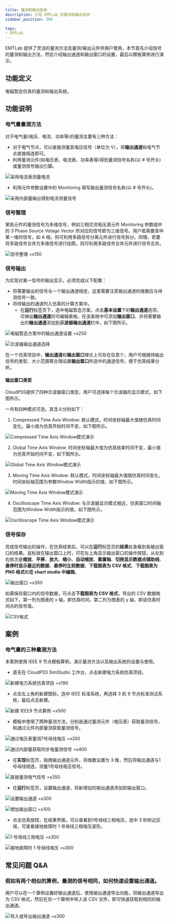 ```yaml
---
title: 量测和输出系统
description: 介绍 EMTLab 的量测和输出系统
sidebar_position: 300

tags: 
- EMTLab
---
```

EMTLab 提供了灵活的量测方法及量测/输出元件供用户使用，本节首先介绍信号的量测和输出方法，然后介绍输出通道和输出窗口的设置，最后以模板算例进行演示。

## 功能定义

电磁暂态仿真的量测和输出系统。

## 功能说明

### 电气量量测方法
对于电气量(电压、电流、功率等)的量测主要有三种方法：
- 对于电气节点，可以直接测量其电压信号（单位为 V），将**输出通道**和电气节点直接相连即可。
- 利用量测元件(如电压表、电流表、功率表等)得到量测信号名称(以 # 号开头)或量测信号输出引脚。

![采用电流表测量电流](./measure-1.png)

- 利用元件参数设置中的 Monitoring 填写输出量测信号名称(以 # 号开头)。

![采用内部量输出得到电流测量信号](./measure-2.png)

### 信号整理
某些元件的量测信号为多维信号，例如三相交流电压源元件 Monitoring 参数组中的 3 Phase Source Votage Vector 所对应的信号即为三维信号。用户若需要其中某一维的信号，如 A 相，则可利用多路信号分离元件进行信号拆分。同理，若要将多路信号合并为多维信号进行绘图，则可利用多路信号合并元件进行信号合并。

![信号整理 =x150](./signal-finishing.png)

### 信号输出
为实现对某一信号的输出显示，必须完成以下配置：
- 将需要输出的信号与一个输出通道相连，这里需要注意输出通道的维数应与待测信号一致。
- 将待输出的通道列入仿真的计算方案中。
  - 在**运行**标签页下，选中电磁暂态方案，点击**基本设置**下的**输出通道**选项，可弹出**输出通道**的可编辑表格。在该表格中可添加**输出窗口**、并将需要输出的**输出通道**添加到**示波器输出通道**栏中，如下图所示。

![电磁暂态方案中的输出通道设置 =x250](./out1.png)

![示波器输出通道选择](./out2.png)

在一个仿真项目中，**输出通道**和**输出窗口**理论上可存在任意个，用户可根据待输出信号的类型、大小范围等合理设置**输出窗口**所选中的通道信号，便于仿真结果分析。

#### 输出窗口类型
CloudPSS提供了四种示波器窗口类型，用户可选择每个示波器的显示模式，如下图所示。

一共有四种模式可选，其含义分别如下：

1. Compressed Time Axis Window: 默认模式，时间坐标轴最大值随仿真时间变化，最小值为仿真开始时间不变，如下图所示。

![Compressed Time Axis Window模式演示](./compressed-time-axis-window.gif)

2. Global Time Axis Window: 时间坐标轴最大值为仿真结束时间不变，最小值为仿真开始时间不变，如下图所示。

![Global Time Axis Window模式演示](./global-time-axis-window.gif)

3. Moving Time Axis Window: 默认模式，时间坐标轴最大值随仿真时间变化，时间坐标轴范围为参数Window Width指示的值，如下图所示。

![Moving Time Axis Window模式演示](./moving-time-axis-window.gif)

4. Oscilloscope Time Axis Window: 与示波器显示模式相近，仿真窗口时间轴范围为Window Width指示的值，如下图所示。

![Oscilloscope Time Axis Window模式演示](./oscilloscope-time-axis-window.gif)

### 信号保存
完成信号输出的操作，在仿真结束后，可以在**运行**标签页的**结果**处查看到各输出窗口的结果。鼠标放在输出窗口上时，可在左上角显示输出窗口的操作按钮，从左到右依次是**缩放**、**平移**、**放大**、**缩小**、**自动缩放**、**重置轴**、**切换显示数据点辅助线**、**悬停时显示最近的数据**、**悬停时比较数据**、**下载图表为 CSV 格式**、**下载图表为 PNG 格式**和**在 chart studio 中编辑**。

![输出窗口 =x350](./output-window.png)

如需保存窗口内的信号数据，可点击**下载图表为 CSV 格式**，导出的 CSV 数据格式如下，第一列为图表的 x 轴，即仿真时间，第二列为图表的 y 轴，即该仿真时间点的信号值。

![CSV格式](./csv-format.png)

## 案例
### 电气量的三种量测方法
本案例使用 IEEE 9 节点模板算例，演示量测方法以及输出系统的设置与使用。

- 首先在 CloudPSS SimStudio 工作台，点击新建电力系统仿真项目。  

![新建电力系统仿真项目 =x190](./new-project.png)

- 点击左上角的新建图标，选中 IEEE 标准系统，再选择 3 机 9 节点标准测试系统，最后点击新建。
  
![新建 IEEE9 节点算例 =x500](./new-case.png)

- 模板中使用了两种量测方法，分别是通过量测元件（电压表）获取量测信号，和通过元件内部量测获取量测信号。

![通过电压表量测7号母线电压 =x250](./measure-1-1.png)

![通过内部量获取同步电量测信号 =x400](./measure-2-1.png) 

- 在**实现**标签页，拖拽输出通道元件，将维数设置为 3 维，然后将输出通道与1号母线相连，测量1号母线电压信号。

![直接量测电气信号 =x350](./measure-3.png)

- 在**运行**标签页，设置输出通道，将新增加的输出通道添加到输出窗口。

![设置输出通道 =x300](set-output-channel-1.png) 

![增加输出窗口 =x100](set-output-channel-2.png)

- 点击仿真按钮，在结果界面，可以查看到1号母线三相电压，选中 3 秒附近区域，可查看接地故障时 1 号母线三相电压波形。

![1 号母线三相电压 =x300](./result.png)

![接地故障时 1 号母线电压 =x300](./result-1.png) 

## 常见问题 Q&A
### 假如有两个相似的算例，量测的信号相同，如何快速设置输出通道。
用户可以在一个算例设置好输出通道后，使用输出通道导出功能，将输出通道导出为 CSV 格式，然后在另一个算例中导入该 CSV 文件，即可快速获取到相同的输出通道。

![导入或导出输出通道 =x300](./import-or-export-output-channels.png)
